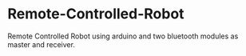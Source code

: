 # Remote-Controlled-Robot
Remote Controlled Robot using arduino and two bluetooth modules as master and receiver.
